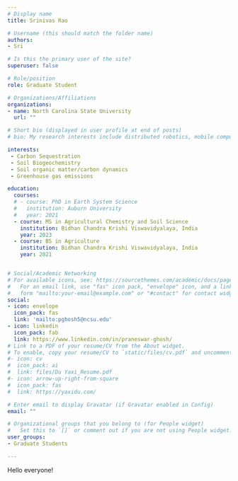 ```yaml
---
# Display name
title: Srinivas Rao

# Username (this should match the folder name)
authors:
- Sri

# Is this the primary user of the site?
superuser: false

# Role/position
role: Graduate Student

# Organizations/Affiliations
organizations:
- name: North Carolina State University
  url: ""

# Short bio (displayed in user profile at end of posts)
# bio: My research interests include distributed robotics, mobile computing and programmable matter.

interests:
 - Carbon Sequestration
 - Soil Biogeochemistry
 - Soil organic matter/carbon dynamics
 - Greenhouse gas emissions

education:
  courses:
  # - course: PhD in Earth System Science
  #   institution: Auburn University
  #   year: 2021
  - course: MS in Agricultural Chemistry and Soil Science
    institution: Bidhan Chandra Krishi Viswavidyalaya, India
    year: 2023
  - course: BS in Agriculture
    institution: Bidhan Chandra Krishi Viswavidyalaya, India
    year: 2021


# Social/Academic Networking
# For available icons, see: https://sourcethemes.com/academic/docs/page-builder/#icons
#   For an email link, use "fas" icon pack, "envelope" icon, and a link in the
#   form "mailto:your-email@example.com" or "#contact" for contact widget.
social:
- icon: envelope
  icon_pack: fas
  link: 'mailto:pghosh5@ncsu.edu'
- icon: linkedin
  icon_pack: fab
  link: https://www.linkedin.com/in/praneswar-ghosh/
# Link to a PDF of your resume/CV from the About widget.
# To enable, copy your resume/CV to `static/files/cv.pdf` and uncomment the lines below.
#- icon: cv
#  icon_pack: ai
#  link: files/Du Yaxi_Resume.pdf
#- icon: arrow-up-right-from-square
#  icon_pack: fas
#  link: https://yaxidu.com/

# Enter email to display Gravatar (if Gravatar enabled in Config)
email: ""

# Organizational groups that you belong to (for People widget)
#   Set this to `[]` or comment out if you are not using People widget.
user_groups:
- Graduate Students

---
```


Hello everyone!
